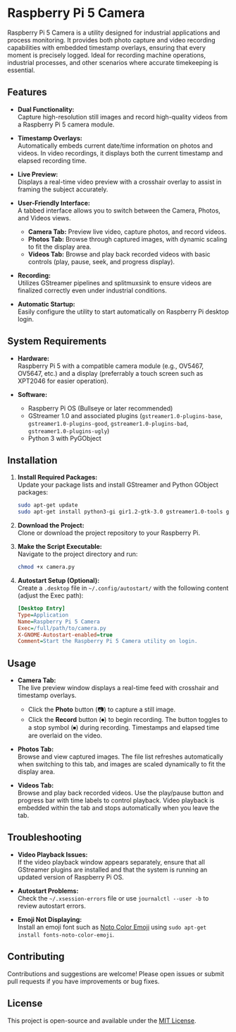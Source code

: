 # Raspberry Pi 5 Camera

Raspberry Pi 5 Camera is a utility designed for industrial applications and process monitoring. It provides both photo capture and video recording capabilities with embedded timestamp overlays, ensuring that every moment is precisely logged. Ideal for recording machine operations, industrial processes, and other scenarios where accurate timekeeping is essential.

## Features

- **Dual Functionality:**  
  Capture high-resolution still images and record high-quality videos from a Raspberry Pi 5 camera module.

- **Timestamp Overlays:**  
  Automatically embeds current date/time information on photos and videos. In video recordings, it displays both the current timestamp and elapsed recording time.

- **Live Preview:**  
  Displays a real-time video preview with a crosshair overlay to assist in framing the subject accurately.

- **User-Friendly Interface:**  
  A tabbed interface allows you to switch between the Camera, Photos, and Videos views.  
  - **Camera Tab:** Preview live video, capture photos, and record videos.
  - **Photos Tab:** Browse through captured images, with dynamic scaling to fit the display area.
  - **Videos Tab:** Browse and play back recorded videos with basic controls (play, pause, seek, and progress display).

- **Recording:**  
  Utilizes GStreamer pipelines and splitmuxsink to ensure videos are finalized correctly even under industrial conditions.

- **Automatic Startup:**  
  Easily configure the utility to start automatically on Raspberry Pi desktop login.

## System Requirements

- **Hardware:**  
  Raspberry Pi 5 with a compatible camera module (e.g., OV5467, OV5647, etc.) and a display (preferrably a touch screen such as XPT2046 for easier operation).

- **Software:**  
  - Raspberry Pi OS (Bullseye or later recommended)  
  - GStreamer 1.0 and associated plugins (`gstreamer1.0-plugins-base`, `gstreamer1.0-plugins-good`, `gstreamer1.0-plugins-bad`, `gstreamer1.0-plugins-ugly`)
  - Python 3 with PyGObject

## Installation

1. **Install Required Packages:**  
   Update your package lists and install GStreamer and Python GObject packages:
   ```bash
   sudo apt-get update
   sudo apt-get install python3-gi gir1.2-gtk-3.0 gstreamer1.0-tools gstreamer1.0-plugins-base gstreamer1.0-plugins-good gstreamer1.0-plugins-bad gstreamer1.0-plugins-ugly fonts-noto-color-emoji
   ```

2. **Download the Project:**  
   Clone or download the project repository to your Raspberry Pi.

3. **Make the Script Executable:**  
   Navigate to the project directory and run:
   ```bash
   chmod +x camera.py
   ```

4. **Autostart Setup (Optional):**  
   Create a `.desktop` file in `~/.config/autostart/` with the following content (adjust the Exec path):
   ```ini
   [Desktop Entry]
   Type=Application
   Name=Raspberry Pi 5 Camera
   Exec=/full/path/to/camera.py
   X-GNOME-Autostart-enabled=true
   Comment=Start the Raspberry Pi 5 Camera utility on login.
   ```

## Usage

- **Camera Tab:**  
  The live preview window displays a real-time feed with crosshair and timestamp overlays.  
  - Click the **Photo** button (📷) to capture a still image.
  - Click the **Record** button (⏺) to begin recording. The button toggles to a stop symbol (⏹) during recording. Timestamps and elapsed time are overlaid on the video.
  
- **Photos Tab:**  
  Browse and view captured images. The file list refreshes automatically when switching to this tab, and images are scaled dynamically to fit the display area.

- **Videos Tab:**  
  Browse and play back recorded videos. Use the play/pause button and progress bar with time labels to control playback. Video playback is embedded within the tab and stops automatically when you leave the tab.

## Troubleshooting

- **Video Playback Issues:**  
  If the video playback window appears separately, ensure that all GStreamer plugins are installed and that the system is running an updated version of Raspberry Pi OS.
  
- **Autostart Problems:**  
  Check the `~/.xsession-errors` file or use `journalctl --user -b` to review autostart errors.
  
- **Emoji Not Displaying:**  
  Install an emoji font such as [Noto Color Emoji](https://www.google.com/get/noto/#emoji) using `sudo apt-get install fonts-noto-color-emoji`.

## Contributing

Contributions and suggestions are welcome! Please open issues or submit pull requests if you have improvements or bug fixes.

## License

This project is open-source and available under the [MIT License](LICENSE).
